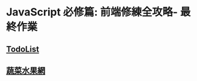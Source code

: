 # JavaScript 必修篇:  前端修練全攻略- 最終作業

## [TodoList](https://jimmyfang-ai.github.io/js-todoList/todoList/)


## [蔬菜水果網](https://jimmyfang-ai.github.io/js-todoList/vegeList/)
